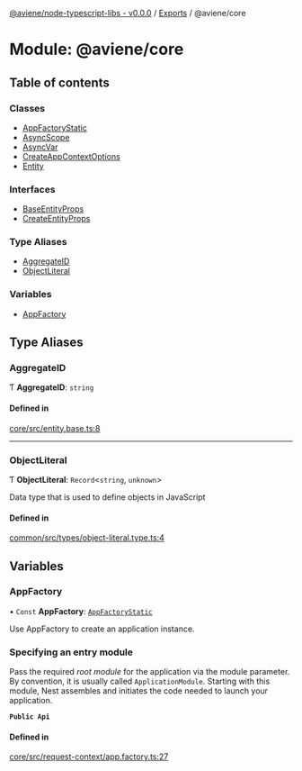 [@aviene/node-typescript-libs - v0.0.0](../README.md) / [Exports](../modules.md) / @aviene/core

# Module: @aviene/core

## Table of contents

### Classes

- [AppFactoryStatic](../classes/aviene_core.AppFactoryStatic.md)
- [AsyncScope](../classes/aviene_core.AsyncScope.md)
- [AsyncVar](../classes/aviene_core.AsyncVar.md)
- [CreateAppContextOptions](../classes/aviene_core.CreateAppContextOptions.md)
- [Entity](../classes/aviene_core.Entity.md)

### Interfaces

- [BaseEntityProps](../interfaces/aviene_core.BaseEntityProps.md)
- [CreateEntityProps](../interfaces/aviene_core.CreateEntityProps.md)

### Type Aliases

- [AggregateID](aviene_core.md#aggregateid)
- [ObjectLiteral](aviene_core.md#objectliteral)

### Variables

- [AppFactory](aviene_core.md#appfactory)

## Type Aliases

### AggregateID

Ƭ **AggregateID**: `string`

#### Defined in

[core/src/entity.base.ts:8](https://github.com/stefan-karlsson/node-typescript-libs/blob/d6618d2f3f412fc5d76b91a67f3079d268f7b7d1/packages/core/src/entity.base.ts#L8)

___

### ObjectLiteral

Ƭ **ObjectLiteral**: `Record`\<`string`, `unknown`\>

Data type that is used to define objects in JavaScript

#### Defined in

[common/src/types/object-literal.type.ts:4](https://github.com/stefan-karlsson/node-typescript-libs/blob/d6618d2f3f412fc5d76b91a67f3079d268f7b7d1/packages/common/src/types/object-literal.type.ts#L4)

## Variables

### AppFactory

• `Const` **AppFactory**: [`AppFactoryStatic`](../classes/aviene_core.AppFactoryStatic.md)

Use AppFactory to create an application instance.

### Specifying an entry module

Pass the required *root module* for the application via the module parameter.
By convention, it is usually called `ApplicationModule`.  Starting with this
module, Nest assembles and initiates the code needed to launch your
application.

**`Public Api`**

#### Defined in

[core/src/request-context/app.factory.ts:27](https://github.com/stefan-karlsson/node-typescript-libs/blob/d6618d2f3f412fc5d76b91a67f3079d268f7b7d1/packages/core/src/request-context/app.factory.ts#L27)
